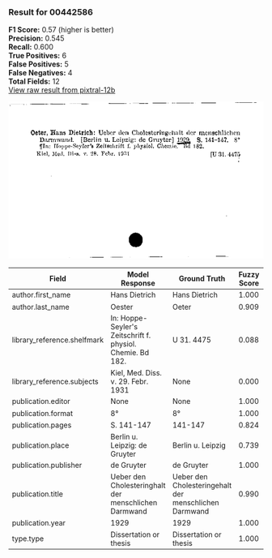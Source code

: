 ### Result for 00442586
**F1 Score:** 0.57 (higher is better)<br>**Precision:** 0.545<br>**Recall:** 0.600<br>**True Positives:** 6<br>**False Positives:** 5<br>**False Negatives:** 4<br>**Total Fields:** 12<br>[View raw result from pixtral-12b](https://github.com/RISE-UNIBAS/humanities_data_benchmark/blob/main/results/2025-10-01/T0186/request_T0186_00442586.json)

<img src="https://github.com/RISE-UNIBAS/humanities_data_benchmark/blob/main/benchmarks/zettelkatalog/images/00442586.jpg?raw=true" alt="00442586" width="600px">

| Field | Model Response | Ground Truth | Fuzzy Score | Match |
|-------|----------------|--------------|-------------|-------|
| author.first_name | Hans Dietrich | Hans Dietrich | 1.000 | ✅ |
| author.last_name | Oester | Oeter | 0.909 | ❌ |
| library_reference.shelfmark | In: Hoppe-Seyler's Zeitschrift f. physiol. Chemie. Bd 182. | U 31. 4475 | 0.088 | ❌ |
| library_reference.subjects | Kiel, Med. Diss. v. 29. Febr. 1931 | None | 0.000 | ❌ |
| publication.editor | None | None | 1.000 | ✅ |
| publication.format | 8° | 8° | 1.000 | ✅ |
| publication.pages | S. 141-147 | 141-147 | 0.824 | ❌ |
| publication.place | Berlin u. Leipzig: de Gruyter | Berlin u. Leipzig | 0.739 | ❌ |
| publication.publisher | de Gruyter | de Gruyter | 1.000 | ✅ |
| publication.title | Ueber den Cholesteringhalt der menschlichen Darmwand | Ueber den Cholesteringehalt der menschlichen Darmwand | 0.990 | ✅ |
| publication.year | 1929 | 1929 | 1.000 | ✅ |
| type.type | Dissertation or thesis | Dissertation or thesis | 1.000 | ✅ |
